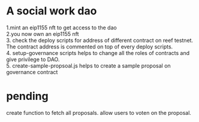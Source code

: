 # A social work dao
1.mint an eip1155 nft to get access to the dao
<br>
2.you now own an eip1155 nft
<br>
3.  check the deploy scripts for address of different contract on reef testnet. The contract address is commented on top of every deploy scripts.
<br>
4. setup-governance scripts helps to change all the roles of contracts and give privilege to DAO.
<br>
5. create-sample-propsoal.js helps to create a sample proposal on governance contract 

# pending
create function to fetch all proposals. allow users to voten on the proposal.

